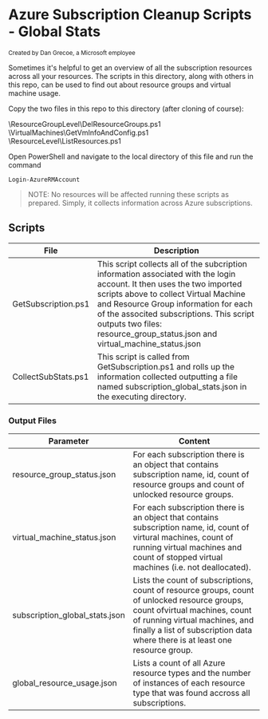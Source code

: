 # Azure Subscription Cleanup Scripts - Global Stats
<sup>Created by Dan Grecoe, a Microsoft employee</sup>

Sometimes it's helpful to get an overview of all the subscription resources across all your resources. The scripts in this directory, along with others in this repo, can be used to find out about resource groups and virtual machine usage.

Copy the two files in this repo to this directory (after cloning of course):

\ResourceGroupLevel\DelResourceGroups.ps1
\VirtualMachines\GetVmInfoAndConfig.ps1
\ResourceLevel\ListResources.ps1

Open PowerShell and navigate to the local directory of this file and run the command 
```
Login-AzureRMAccount
```

> NOTE: No resources will be affected running these scripts as prepared. Simply, it collects information across Azure subscriptions.

## Scripts

|File|Description|
|--------------------|------------------------|              
| GetSubscription.ps1|	This script collects all of the subcription information associated with the login account. It then uses the two imported scripts above to collect Virtual Machine and Resource Group information for each of the associted subscriptions. This script outputs two files: resource_group_status.json and virtual_machine_status.json|
|CollectSubStats.ps1|This script is called from GetSubscription.ps1 and rolls up the information collected outputting a file named subscription_global_stats.json in the executing directory.|


### Output Files
|Parameter |Content|
|--------------------|-----------------------|
|resource_group_status.json| For each subscription there is an object that contains subscription name, id, count of resource groups and count of unlocked resource groups.| 
|virtual_machine_status.json| For each subscription there is an object that contains subscription name, id, count of virtural machines, count of running virtual machines and count of stopped virtual machines (i.e. not deallocated).|
|subscription_global_stats.json| Lists the count of subscriptions, count of resource groups, count of unlocked resource groups, count ofvirtual machines, count of running virtual machines, and finally a list of subscription data where there is at least one resource group.|
|global_resource_usage.json| Lists a count of all Azure resource types and the number of instances of each resource type that was found accross all subscriptions.|

